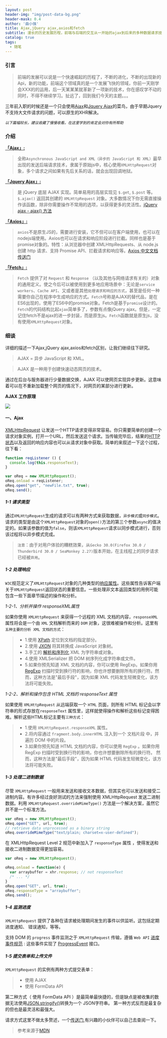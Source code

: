 ```yaml
---
layout: post
header-img: "img/post-data-bg.png"
header-mask: 0.4
author: '曲小强'
title: Ajax,jQuery ajax,axios和fetch
subtitle: 漫长的历史发展历程，前端与后端的交互从一开始的ajax到后来的多种数据请求技术，Jquery的Ajax、axios、fetch等他们是什么，怎么用？
catalog: true
tags: 
  - 随笔
---
```

### 引言

> 前端的发展可以说是一个快速崛起的历程了，不断的进化，不断的出现新的Api，新的功能，前端这个领域真的是一个发展飞快的领域，你前一天刚学会XXX的的运用，后一天某某某就革新了一项新的技术，你在感叹学不动的同时，不得不继续学习。扯远了，回到我们今天的主题。。。

三年前入职的时候还是一个只会使用<a href="https://developer.mozilla.org/zh-CN/docs/Web/Guide/AJAX" target="_blank">Ajax</a>和<a href="https://jquery.com/" target="_blank">Jquery Ajax</a>的菜鸟，由于早期Jquery不支持大文件请求的问题，可以原生的XHR解决。

_`以下篇幅较长，建议收藏了慢慢收看。在这里学到的肯定会对你有所帮助`_

### 介绍

<a href="https://developer.mozilla.org/zh-CN/docs/Web/Guide/AJAX" target="_blank">**「Ajax」:**</a>

> 全称`Asynchronous JavaScript and XML（异步的 JavaScript 和 XML）`最早出现的发送后端请求技术，隶属于原始js中，核心使用`XMLHttpRequest`对象，多个请求之间如果有先后关系的话，就会出现回调地狱。

<a href="https://jquery.com/" target="_blank">**「Jquery Ajax」:**</a>

> 是 jQuery 底层 AJAX 实现。简单易用的高层实现见 `$.get`, `$.post` 等。`$.ajax()` 返回其创建的 `XMLHttpRequest` 对象。大多数情况下你无需直接操作该函数，除非你需要操作不常用的选项，以获得更多的灵活性。<a href="https://www.w3school.com.cn/jquery/ajax_ajax.asp" target="_blank">jQuery ajax - ajax() 方法</a>

<a href="http://www.axios-js.com/" target="_blank">**「Axios」:**</a>

>`axios`不是原生JS的，需要进行安装，它不但可以在客户端使用，也可以在nodejs端使用。Axios也可以在请求和响应阶段进行拦截。同样也是基于promise对象的。特性：从浏览器中创建 XMLHttpRequests、从 node.js 创建 http 请求、支持 Promise API、拦截请求和响应等。[Axios 中文文档传送门](http://www.axios-js.com/zh-cn/docs/)

<a href="https://developer.mozilla.org/zh-CN/docs/Web/API/Fetch_API" target="_blank">**「Fetch」:**</a>

> `Fetch` 提供了对 `Request` 和 `Response` （以及其他与网络请求有关的）对象的通用定义。使之今后可以被使用到更多地应用场景中：无论是`service workers`、`Cache API`、又或者是其他`处理请求和响应的方式`，甚至是任何一种需要你自己在程序中生成响应的方式。`Fetch`号称是AJAX的替代品，是在ES6出现的，使用了ES6中的promise对象。Fetch是基于`promise`设计的。`Fetch`的代码结构比起`ajax`简单多了，参数有点像jQuery ajax。但是，一定记住fetch不是ajax的进一步封装，而是原生js。`Fetch`函数就是原生js，没有使用`XMLHttpRequest`对象。

### 细谈
详细的描述一下Ajax,jQuery ajax,axios和fetch区别，让我们继续往下研究。

> AJAX = 异步 JavaScript 和 XML。

> AJAX 是一种用于创建快速动态网页的技术。

通过在后台与服务器进行少量数据交换，AJAX 可以使网页实现异步更新。这意味着可以在不重新加载整个网页的情况下，对网页的某部分进行更新。

**AJAX 工作原理**

![](https://user-gold-cdn.xitu.io/2019/8/21/16cb3e43c6ef4f3f?w=720&h=450&f=jpeg&s=26926)

#### 一、Ajax

[XMLHttpRequest](https://developer.mozilla.org/zh-CN/docs/Web/API/XMLHttpRequest) 让发送一个HTTP请求变得非常容易。你只需要简单的创建一个请求对象实例，打开一个URL，然后发送这个请求。当传输完毕后，结果的[HTTP状态](https://developer.mozilla.org/zh-CN/docs/Web/HTTP/HTTP_response_codes)以及返回的响应内容也可以从请求对象中获取。简单的来叙述一下这个过程，往下看：

```javascript
function reqListener () {
  console.log(this.responseText);
}

var oReq = new XMLHttpRequest();
oReq.onload = reqListener;
oReq.open("get", "newFile.txt", true);
oReq.send();
```
##### 1-1 请求类型

通过`XMLHttpRequest`生成的请求可以有两种方式来获取数据，`异步模式`或`同步模式`。请求的类型是由这个`XMLHttpRequest`对象的`open()`方法的第三个参数`async`的值决定的。如果该参数的值为`false`，则该`XMLHttpRequest`请求以同步模式进行，否则该过程将以异步模式完成。

> `注意`：由于对用户体验的糟糕效果，从`Gecko 30.0(Firefox 30.0 / Thunderbird 30.0 / SeaMonkey 2.27)`版本开始，在主线程上的同步请求已经被`弃用`。

##### 1-2 处理响应

`W3C`规范定义了`XMLHttpRequest`对象的几种类型的[响应属性](https://xhr.spec.whatwg.org/)。这些属性告诉客户端关于`XMLHttpRequest`返回状态的重要信息。一些处理非文本返回类型的用例可能包含一些下面章节描述的操作和分析。

_1-2-1、分析并操作 responseXML属性_

如果你使用 `XMLHttpRequest` 来获得一个远程的 XML 文档的内容，`responseXML` 属性将会是一个由 `XML` 文档解析而来的 `DOM` 对象，这很难被操作和分析。这里有`五种主要的分析 XML 文档的方式`：
>- 1.使用 [XPath](https://developer.mozilla.org/zh-CN/docs/Web/XPath) 定位到文档的指定部分。
>- 2.使用 [JXON](https://developer.mozilla.org/zh-CN/docs/Archive/JXON) 将其转换成 JavaScript 对象树。
>- 3.手工的 [解析和序列化](https://developer.mozilla.org/zh-CN/docs/Web/Guide/Parsing_and_serializing_XML) XML 为字符串或对象。
>- 4.使用 XMLSerializer 把 DOM 树序列化成字符串或文件。
>- 5.如果你预先知道 XML 文档的内容，你可以使用 RegExp。如果你用 [RegExp](https://developer.mozilla.org/zh-CN/docs/Web/JavaScript/Reference/Global_Objects/RegExp) 扫描时受到换行符的影响，你也许想要删除所有的换行符。然而，这种方法是"最后手段"，因为如果 XML 代码发生轻微变化，该方法将可能失败。

_1-2-2、解析和操作包含 HTML 文档的 responseText 属性_

如果使用 `XMLHttpRequest` 从远端获取一个 `HTML` 页面，则所有 HTML 标记会以字符串的形式存放在`responseText` 属性里，这样就使得操作和解析这些标记变得困难。解析这些HTML标记主要有`三种方式`：

>- 1.使用 `XMLHttpRequest.responseXML` 属性。
>- 2.将内容通过 `fragment.body.innerHTML` 注入到一个 文档片段 中，并遍历 DOM 中的片段。
>- 3.如果你预先知道 HTML 文档的内容，你可以使用 `RegExp` 。如果你用 RegExp 扫描时受到换行符的影响，你也许想要删除所有的换行符。 然而，这种方法是"最后手段"，因为如果 HTML 代码发生轻微变化，该方法将可能失败。

##### 1-3 处理二进制数据

尽管 `XMLHttpRequest` 一般用来发送和接收文本数据，但其实也可以发送和接受二进制内容。有许多经过良好测试的方法来强制使用 XMLHttpRequest 发送二进制数据。利用 `XMLHttpRequest.overrideMimeType()` 方法是一个解决方案，虽然它并不是一个标准方法。
```javascript
var oReq = new XMLHttpRequest();
oReq.open("GET", url, true);
// retrieve data unprocessed as a binary string
oReq.overrideMimeType("text/plain; charset=x-user-defined");
```

在 XMLHttpRequest Level 2 规范中新加入了 `responseType` 属性 ，使得发送和接收二进制数据变得更加容易。
```javascript
var oReq = new XMLHttpRequest();

oReq.onload = function(e) {
  var arraybuffer = xhr.response; // not responseText
  /* ... */
}
oReq.open("GET", url, true);
oReq.responseType = "arraybuffer";
oReq.send();
```
##### 1-4 监测进度

`XMLHttpRequest` 提供了各种在请求被处理期间发生的事件以供监听。这包括定期进度通知、 错误通知，等等。

支持 DOM 的 `progress` 事件监测之于 `XMLHttpRequest` 传输，遵循 `Web API` [进度事件规范](https://xhr.spec.whatwg.org/) : 这些事件实现了 [ProgressEvent](https://developer.mozilla.org/zh-CN/docs/Web/API/ProgressEvent) 接口。

##### 1-5 提交表单和上传文件

`XMLHttpRequest` 的实例有两种方式提交表单：
  >- 使用 AJAX
  >- 使用 FormData API

第二种方式（ 使用 FormData API ）是最简单最快捷的，但是缺点是被收集的数据无法使用[JSON.stringify()](https://developer.mozilla.org/zh-CN/docs/Web/JavaScript/Reference/Global_Objects/JSON/stringify)转换为一个 JSON字符串。
第一种方式反而是最复杂的但也是最灵活和最强大。

请求方式这里不做太多赘述，一个[传送门](https://developer.mozilla.org/zh-CN/docs/Web/API/XMLHttpRequest/Using_XMLHttpRequest#%E6%8F%90%E4%BA%A4%E8%A1%A8%E5%8D%95%E5%92%8C%E4%B8%8A%E4%BC%A0%E6%96%87%E4%BB%B6),有兴趣的小伙伴可以自己去查阅一下。


















> 参考来源于[MDN](https://developer.mozilla.org/zh-CN/) 

